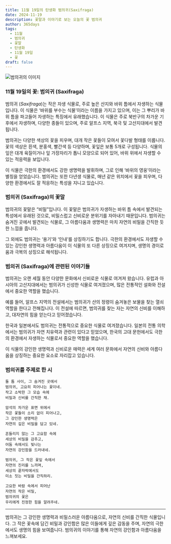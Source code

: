 ```yaml
---
title: 11월 19일의 탄생화 범의귀(Saxifraga)
date: 2024-11-19
description: 꽃말과 이야기로 보는 오늘의 꽃 범의귀
author: 365days
tags:
  - 11월
  - 범의귀
  - 꽃말
  - 탄생화
  - 11월 19일
  - 꽃
draft: false
---
```



![범의귀의 이미지](https://cdn.pixabay.com/photo/2016/12/13/22/11/badan-1905221_1280.jpg#center)


### 11월 19일의 꽃: 범의귀 (Saxifraga)

범의귀 (_Saxifraga_)는 작은 자생 식물로, 주로 높은 산지와 바위 틈에서 자생하는 식물입니다. 이 식물은 ‘바위를 부수는 식물’이라는 이름을 가지고 있으며, 이는 그 뿌리가 바위 틈을 파고들어 자생하는 특징에서 유래했습니다. 이 식물은 주로 북반구의 차가운 기후에서 자생하며, 다양한 종들이 있으며, 주로 알프스 지역, 북극 및 고산지대에서 발견됩니다.

범의귀는 다양한 색상의 꽃을 피우며, 대개 작은 꽃들이 모여서 꽃다발 형태를 이룹니다. 꽃의 색상은 흰색, 분홍색, 빨간색 등 다양하며, 꽃잎은 보통 5개로 구성됩니다. 식물의 잎은 대개 육질이거나 잎 가장자리가 톱니 모양으로 되어 있어, 바위 위에서 자생할 수 있는 적응력을 보입니다.

이 식물은 극한의 환경에서도 강한 생명력을 발휘하며, 그로 인해 ‘바위의 영웅’이라는 별칭을 얻었습니다. 범의귀는 또한 다년생 식물로, 매년 같은 위치에서 꽃을 피우며, 다양한 환경에서도 잘 적응하는 특성을 지니고 있습니다.

### 범의귀 (Saxifraga)의 꽃말

범의귀의 꽃말은 “비밀”입니다. 이 꽃말은 범의귀가 자생하는 바위 틈 속에서 발견되는 특성에서 유래된 것으로, 비밀스럽고 신비로운 분위기를 자아내기 때문입니다. 범의귀는 숨겨진 곳에서 발견되는 식물로, 그 아름다움과 생명력은 마치 자연의 비밀을 간직한 듯한 느낌을 줍니다.

그 외에도 범의귀는 ‘용기’와 ‘인내’를 상징하기도 합니다. 극한의 환경에서도 자생할 수 있는 강인한 생명력과 아름다움이 이 식물의 또 다른 상징으로 여겨지며, 생명의 경이로움과 극복의 상징으로 해석됩니다.

### 범의귀 (Saxifraga)에 관련된 이야기들

범의귀는 오랜 세월 동안 다양한 문화에서 신비로운 식물로 여겨져 왔습니다. 유럽과 아시아의 고산지대에서는 범의귀가 신성한 식물로 여겨졌으며, 많은 전통적인 설화와 전설에서 중요한 역할을 했습니다.

예를 들어, 알프스 지역의 전설에서는 범의귀가 산의 정령이 숨겨놓은 보물을 찾는 열쇠 역할을 한다고 전해집니다. 이 전설에 따르면, 범의귀를 찾는 자는 자연의 신비를 이해하고, 대자연의 힘을 얻는다고 믿어졌습니다.

한국과 일본에서도 범의귀는 전통적으로 중요한 식물로 여겨졌습니다. 일본의 전통 의학에서는 범의귀가 자연 치유력과 관련이 있다고 믿었으며, 한국의 고대 문헌에서도 극한의 환경에서 자생하는 식물로서 중요한 역할을 했습니다.

이 식물의 강인한 생명력과 신비로운 매력은 세계 여러 문화에서 자연의 신비와 아름다움을 상징하는 중요한 요소로 자리잡고 있습니다.

### 범의귀를 주제로 한 시

	돌 틈 사이, 그 숨겨진 곳에서
	범의귀, 고요히 피어나는 꽃이네.
	작고 소박한 그 모습 속에
	비밀과 신비를 간직한 채.
	
	암석의 차가운 표면 위에서
	작은 꽃들이 소리 없이 피어나고,
	그 강인한 생명력은
	자연의 깊은 비밀을 담고 있네.
	
	흔들리지 않는 그 고요함 속에
	세상의 비밀을 감추고,
	어둠 속에서도 빛나는
	자연의 강인함을 드러내네.
	
	범의귀, 그 작은 꽃잎 속에서
	자연의 진리를 느끼며,
	세상의 끝자락에서도
	미소 짓는 비밀을 간직하리.
	
	고요한 바람 속에서 피어난
	자연의 작은 비밀,
	범의귀의 꽃은
	우리에게 진정한 힘을 알려주네.

---

범의귀는 그 강인한 생명력과 비밀스러운 아름다움으로, 자연의 신비를 간직한 식물입니다. 그 작은 꽃속에 담긴 비밀과 강인함은 많은 이들에게 깊은 감동을 주며, 자연의 극한에서도 생명의 힘을 보여줍니다. 범의귀의 이야기를 통해 자연의 강인함과 아름다움을 느껴보세요.